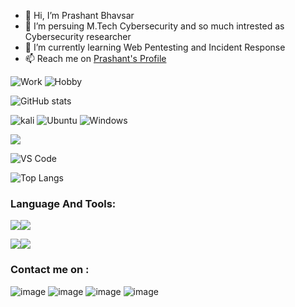 - 👋 Hi, I’m Prashant Bhavsar
- 👀 I’m persuing M.Tech Cybersecurity and so much intrested as Cybersecurity researcher
- 🌱 I’m currently learning Web Pentesting and Incident Response
- 📫 Reach me on 
[Prashant's Profile](https://linktr.ee/prashant_30)

![Work](https://img.shields.io/badge/Work-Cybersecurity%20Researcher-yellow)
![Hobby](https://img.shields.io/badge/Hobby-Visual%20Designer-lightblue)


![GitHub stats](https://github-readme-stats.vercel.app/api?username=Shant3012&show_icons=true&bg_color=00000000&theme=transparent)



![kali](https://img.shields.io/badge/OS-Kali-red)
![Ubuntu](https://img.shields.io/badge/OS-Ubuntu-White)
![Windows](https://img.shields.io/badge/OS-Windows-blue)

<img src="https://img.icons8.com/color/48/000000/visual-studio-code-2019.png"/>

![VS Code](https://img.shields.io/badge/Editor-VS--Code-blue)

![Top Langs](https://github-readme-stats.vercel.app/api/top-langs/?username=Shant3012&layout=compact&theme=radical)

### Language And Tools:
<img src="https://img.icons8.com/color/48/000000/python.png"/><img src="https://img.icons8.com/color/48/000000/javascript.png"/>

<img src="https://img.icons8.com/color/48/000000/git.png"/><img src="https://img.icons8.com/color/48/000000/figma.png"/>

### Contact me on :
![image](https://user-images.githubusercontent.com/37215134/217763573-d4fafd30-e73d-40f1-985b-c6183004a61a.png)
![image](https://user-images.githubusercontent.com/37215134/217799405-5fb4ab3d-c9d5-4608-ba68-ec1f4d2b420d.png)
![image](https://user-images.githubusercontent.com/37215134/217799566-2debccf9-dc1a-4db1-9457-cb2faffa9163.png)
![image](https://user-images.githubusercontent.com/37215134/217799990-879d8d86-339a-4f34-9f3c-1829388f818a.png)




<!---
Shant3012/Shant3012 is a ✨ special ✨ repository because its `README.md` (this file) appears on your GitHub profile.
You can click the Preview link to take a look at your changes.
--->

